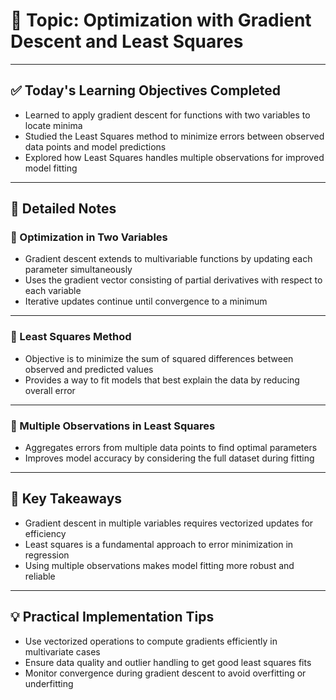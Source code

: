 # 📘 Topic: Optimization with Gradient Descent and Least Squares

---

## ✅ Today's Learning Objectives Completed

- Learned to apply gradient descent for functions with two variables to locate minima  
- Studied the Least Squares method to minimize errors between observed data points and model predictions  
- Explored how Least Squares handles multiple observations for improved model fitting  

---

## 📝 Detailed Notes

### 🔹 Optimization in Two Variables

- Gradient descent extends to multivariable functions by updating each parameter simultaneously  
- Uses the gradient vector consisting of partial derivatives with respect to each variable  
- Iterative updates continue until convergence to a minimum  

---

### 🔹 Least Squares Method

- Objective is to minimize the sum of squared differences between observed and predicted values  
- Provides a way to fit models that best explain the data by reducing overall error  

---

### 🔹 Multiple Observations in Least Squares

- Aggregates errors from multiple data points to find optimal parameters  
- Improves model accuracy by considering the full dataset during fitting  

---

## 🔑 Key Takeaways

- Gradient descent in multiple variables requires vectorized updates for efficiency  
- Least squares is a fundamental approach to error minimization in regression  
- Using multiple observations makes model fitting more robust and reliable  

---

## 💡 Practical Implementation Tips

- Use vectorized operations to compute gradients efficiently in multivariate cases  
- Ensure data quality and outlier handling to get good least squares fits  
- Monitor convergence during gradient descent to avoid overfitting or underfitting  
